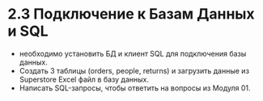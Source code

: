 # 2.3 Подключение к Базам Данных и SQL
* необходимо установить БД и клиент SQL для подключения базы данных. 
* Создать 3 таблицы (orders, people, returns) и загрузить данные из Superstore Excel файл в базу данных. 
* Написать SQL-запросы, чтобы ответить на вопросы из Модуля 01.
